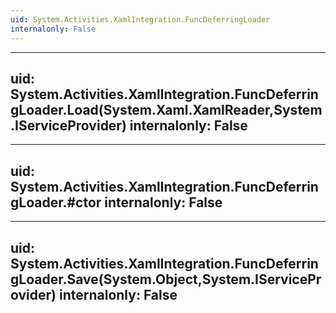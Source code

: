 ```yaml
---
uid: System.Activities.XamlIntegration.FuncDeferringLoader
internalonly: False
---
```


---
uid: System.Activities.XamlIntegration.FuncDeferringLoader.Load(System.Xaml.XamlReader,System.IServiceProvider)
internalonly: False
---

---
uid: System.Activities.XamlIntegration.FuncDeferringLoader.#ctor
internalonly: False
---

---
uid: System.Activities.XamlIntegration.FuncDeferringLoader.Save(System.Object,System.IServiceProvider)
internalonly: False
---
